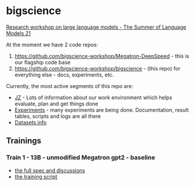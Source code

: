 # bigscience

[Research workshop on large language models - The Summer of Language Models 21](https://bigscience.huggingface.co/)

At the moment we have 2 code repos:

1. https://github.com/bigscience-workshop/Megatron-DeepSpeed - this is our flagship code base
2. https://github.com/bigscience-workshop/bigscience - (this repo) for everything else - docs, experiments, etc.

Currently, the most active segments of this repo are:

- [JZ](./jz/) - Lots of information about our work environment which helps evaluate, plan and get things done
- [Experiments](./experiments) - many experiments are being done. Documentation, result tables, scripts and logs are all there
- [Datasets info](./data/)

## Trainings

### Train 1 - 13B - unmodified Megatron gpt2 - baseline

* [the full spec and discussions](https://github.com/bigscience-workshop/bigscience/tree/master/train/tr1-13B-base)
* [the training script](https://github.com/bigscience-workshop/bigscience/blob/master/train/tr1-13B-base/tr1-13B-round1.slurm)
